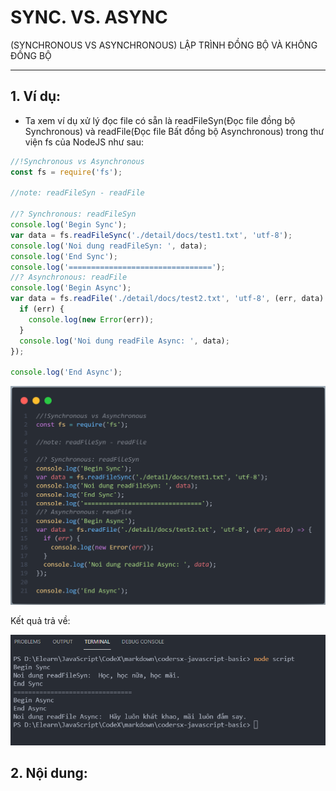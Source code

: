 # SYNC. VS. ASYNC

(SYNCHRONOUS VS ASYNCHRONOUS)
LẬP TRÌNH ĐỒNG BỘ VÀ KHÔNG ĐỒNG BỘ

---

## 1. Ví dụ:

- Ta xem ví dụ xử lý đọc file có sẵn là readFileSyn(Đọc file đồng bộ Synchronous) và readFile(Đọc file Bất đồng bộ Asynchronous) trong thư viện fs của NodeJS như sau:

```js
//!Synchronous vs Asynchronous
const fs = require('fs');

//note: readFileSyn - readFile

//? Synchronous: readFileSyn
console.log('Begin Sync');
var data = fs.readFileSync('./detail/docs/test1.txt', 'utf-8');
console.log('Noi dung readFileSyn: ', data);
console.log('End Sync');
console.log('================================');
//? Asynchronous: readFile
console.log('Begin Async');
var data = fs.readFile('./detail/docs/test2.txt', 'utf-8', (err, data) => {
  if (err) {
    console.log(new Error(err));
  }
  console.log('Noi dung readFile Async: ', data);
});

console.log('End Async');
```

<img src="./images/001.png" alt="JAVASCRIPT VỚI HTML"/>

Kết quả trả về:

![Console](./images/002.png 'Console')

## 2. Nội dung:
